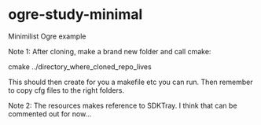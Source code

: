 ogre-study-minimal
==================

Minimilist Ogre example

Note 1: After cloning, make a brand new folder and call cmake:

cmake ../directory_where_cloned_repo_lives

This should then create for you a makefile etc you can run. Then remember to copy cfg files to the right folders.

Note 2: The resources makes reference to SDKTray. I think that can be commented out for now...

